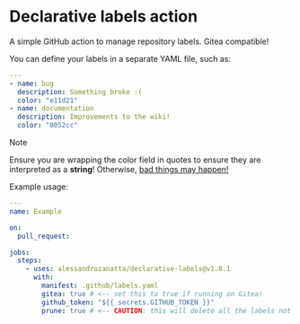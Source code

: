 # Declarative labels action

A simple GitHub action to manage repository labels. Gitea compatible!

You can define your labels in a separate YAML file, such as:

```yaml
---
- name: bug
  description: Something broke :(
  color: "e11d21"
- name: documentation
  description: Improvements to the wiki!
  color: "0052cc"
```

> [!NOTE]  
> Ensure you are wrapping the color field in quotes to ensure they are interpreted as a **string**!
> Otherwise, [bad things may happen!](https://ruudvanasseldonk.com/2023/01/11/the-yaml-document-from-hell)

Example usage:

```yaml
---
name: Example

on:
  pull_request:

jobs:
  steps:
    - uses: alessandrozanatta/declarative-labels@v1.0.1
      with:
        manifest: .github/labels.yaml
        gitea: true # <-- set this to true if running on Gitea!
        github_token: "${{ secrets.GITHUB_TOKEN }}"
        prune: true # <-- CAUTION: this will delete all the labels not defined in your manifest!
```
